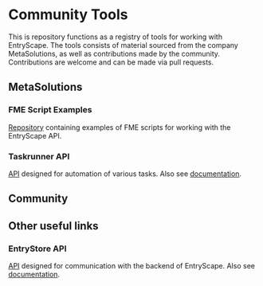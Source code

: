# Community Tools

This is repository functions as a registry of tools for working with EntryScape. The tools consists of material sourced from the company MetaSolutions, as well as contributions made by the community. Contributions are welcome and can be made via pull requests.

## MetaSolutions

### FME Script Examples

[Repository](https://gitlab.com/entryscape/fme-script-examples) containing examples of FME scripts for working with the EntryScape API.

### Taskrunner API

[API](https://swagger.entryscape.com/?url=https://docs.entryscape.com/en/taskrunner/swagger.json#/info) designed for automation of various tasks. Also see [documentation](https://docs.entryscape.com/en/taskrunner/).

## Community

## Other useful links

### EntryStore API

[API](https://entrystore.org/api/) designed for communication with the backend of EntryScape. Also see [documentation](https://entrystore.org/).